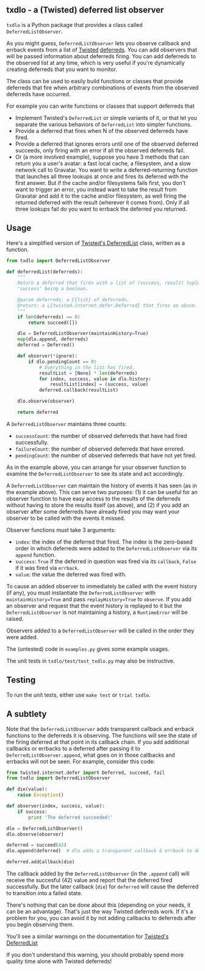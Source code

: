 ## txdlo - a (Twisted) deferred list observer

`txdlo` is a Python package that provides a class called `DeferredListObserver`.

As you might guess, `DeferredListObserver` lets you observe callback and
errback events from a list of [Twisted](http://twistedmatrix.com)
[deferreds](http://twistedmatrix.com/documents/current/core/howto/defer.html). You
can add observers that will be passed information about deferreds firing.
You can add deferreds to the observed list at any time, which is very
useful if you're dynamically creating deferreds that you want to monitor.

The class can be used to easily build functions or classes that provide
deferreds that fire when arbitrary combinations of events from the observed
deferreds have occurred.

For example you can write functions or classes that support deferreds that

* Implement Twisted's `DeferredList` or simple variants of it, or that let
  you separate the various behaviors of `DeferredList` into simpler
  functions.
* Provide a deferred that fires when N of the observed deferreds have fired.
* Provide a deferred that ignores errors until one of the observed deferred
  succeeds, only firing with an error if all the observed deferreds fail.
* Or (a more involved example), suppose you have 3 methods that can return
  you a user's avatar: a fast local cache, a filesystem, and a slow network
  call to Gravatar. You want to write a deferred-returning function that
  launches all three lookups at once and fires its deferred with the first
  answer. But if the cache and/or filesystems fails first, you don't want
  to trigger an error, you instead want to take the result from Gravatar
  and add it to the cache and/or filesystem, as well firing the returned
  deferred with the result (wherever it comes from). Only if all three
  lookups fail do you want to errback the deferred you returned.

## Usage

Here's a simplified version of
[Twisted's DeferredList](http://twistedmatrix.com/documents/current/api/twisted.internet.defer.DeferredList.html)
class, written as a function.

```python
from txdlo import DeferredListObserver

def deferredList(deferreds):
    """
    Return a deferred that fires with a list of (success, result) tuples,
    'success' being a boolean.

    @param deferreds: a C{list} of deferreds.
    @return: a L{twisted.internet.defer.Deferred} that fires as above.
    """
    if len(deferreds) == 0:
        return succeed([])

    dlo = DeferredListObserver(maintainHistory=True)
    map(dlo.append, deferreds)
    deferred = Deferred()

    def observer(*ignore):
        if dlo.pendingCount == 0:
            # Everything in the list has fired.
            resultList = [None] * len(deferreds)
            for index, success, value in dlo.history:
                resultList[index] = (success, value)
            deferred.callback(resultList)

    dlo.observe(observer)

    return deferred
```

A `DeferredListObserver` maintains three counts:

* `successCount`: the number of observed deferreds that have had fired successfully.
* `failureCount`: the number of observed deferreds that have errored.
* `pendingCount`: the number of observed deferreds that have not yet fired.

As in the example above, you can arrange for your observer function to
examine the `DeferredListObserver` to see its state and act accordingly.

A `DeferredListObserver` can maintain the history of events it has seen (as
in the example above). This can serve two purposes: (1) it can be useful
for an observer function to have easy access to the results of the
deferreds without having to store the results itself (as above), and (2) if
you add an observer after some deferreds have already fired you may want
your observer to be called with the events it missed.

Observer functions must take 3 arguments:

* `index`: the index of the deferred that fired. The index is the
  zero-based order in which deferreds were added to the
  `DeferredListObserver` via its `append` function.
* `success`: `True` if the deferred in question was fired via its
  `callback`, `False` if it was fired via `errback`.
* `value`: the value the deferred was fired with.

To cause an added observer to immediately be called with the event history
(if any), you must instantiate the `DeferredListObserver` with
`maintainHistory=True` and pass `replayHistory=True` to `observe`. If you
add an observer and request that the event history is replayed to it but
the `DeferredListObserver` is not maintaining a history, a `RuntimeError`
will be raised.

Observers added to a `DeferredListObserver` will be called in the order
they were added.

The (untested) code in `examples.py` gives some example usages.

The unit tests in `txdlo/test/test_txdlo.py` may also be instructive.

## Testing

To run the unit tests, either use `make test` or `trial txdlo`.

## A subtlety

Note that the `DeferredListObserver` adds transparent callback and errback
functions to the deferreds it is observing. The functions will see the
state of the firing deferred at that point in its callback chain. If you
add additional callbacks or errbacks to a deferred after passing it to
`DeferredListObserver.append`, what goes on in those callbacks and errbacks
will not be seen. For example, consider this code:

```python
from twisted.internet.defer import Deferred, succeed, fail
from txdlo import DeferredListObserver

def die(value):
    raise Exception()

def observer(index, success, value):
    if success:
        print 'The deferred succeeded!'

dlo = DeferredListObserver()
dlo.observe(observer)

deferred = succeed(42)
dlo.append(deferred)  # dlo adds a transparent callback & errback to deferred.

deferred.addCallback(die)
```

The callback added by the `DeferredListObserver` (in the `.append` call)
will receive the succesful (42) value and report that the deferred fired
successfully. But the later callback (`die`) for `deferred` will cause the
deferred to transition into a failed state.

There's nothing that can be done about this (depending on your needs, it
can be an advantage).  That's just the way Twisted deferreds work. If it's
a problem for you, you can avoid it by not adding callbacks to deferreds
after you begin observing them.

You'll see a similar warnings on the documentation for
[Twisted's DeferredList](http://twistedmatrix.com/documents/current/api/twisted.internet.defer.DeferredList.html)

If you don't understand this warning, you should probably spend more
quality time alone with Twisted deferreds!

